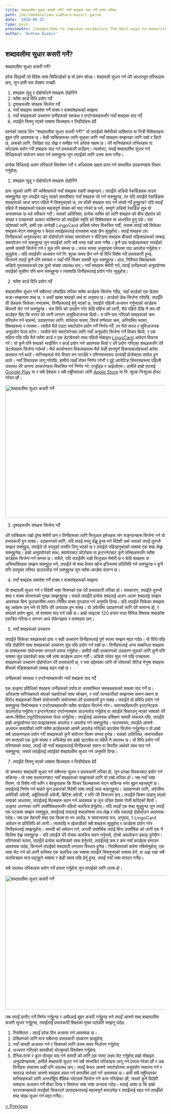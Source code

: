 ```yaml
---
title: शब्दावलीमा सुधार कसरी गर्ने? नयाँ शब्दहरू याद गर्ने उत्तम तरिका
path: /ne/sabdavalima-sudhara-kasari-garne
date: '2018-06-15'
type: post
previewSrc: /images/How-to-improve-vocabulary-The-best-ways-to-memorize-new-words.jpg
author: 'Andrew Kuzmin'
---
```

## शब्दावलीमा सुधार कसरी गर्ने?
शब्दावलीमा सुधार कसरी गर्ने?

हरेक विद्यार्थी जो विदेश भाषा सिकिरहेको छ यो प्रश्न सोध्छ। शब्दावली सुधार गर्न धेरै आधारभूत तरिकाहरू छन्, जुन हामी यस लेखमा राख्छौं:
1. शब्दहरू सुन्नु र दोहोर्याउने शब्दहरू दोहोरिने
2. फ्लैश कार्ड विधि प्रयोग गर्दै
3. दृश्यहरूसँग संघहरू सिर्जना गर्दै
4. नयाँ शब्दहरू समावेश गर्ने वाक्य र वाक्यांशहरूको सम्झना
5. नयाँ शब्दहरूको उच्चारण
उनीहरूको समकक्ष र एन्टोन्यामहरूसँग नयाँ शब्दहरू याद गर्दै
7. तपाईंले सिक्नु भएको भाषामा फिल्महरू र भिडीयोहरू हेर्दै

प्रश्नको जवाफ दिन "शब्दावलीमा सुधार कसरी गर्ने?" यो तपाईंको मेमोरीको व्यक्तिगत वा भित्री विशेषताहरू बुझ्न पनि आवश्यक छ। केही व्यक्तिहरूका लागि सुन्नका लागि नयाँ शब्दहरू सम्झनका लागि राम्रो र छिटो छ, अरूको लागि, लिखित पाठ लेख्न र समीक्षा गर्न अधिक सक्षम छ। धेरै मानिसहरूले तस्विरहरू वा फोटाहरू प्रयोग गरी शब्दहरू याद गर्न प्रभावकारी पाउँछन्। त्यसोभए, तपाईं शब्दावलीमा सुधार गर्न विधिहरूको संयोजन चयन गर्न सक्नुहुन्छ जुन तपाईंको लागि उत्तम काम गर्नेछ।

प्रत्येक विधिलाई अलग तरिकाले विश्लेषण गरौं र अधिकतम दक्षता प्राप्त गर्न सम्भावित उपकरणहरू विचार गर्नुहोस्:

1. शब्दहरू सुन्नु र दोहोर्याउने शब्दहरू दोहोरिने

प्रायः सुन्नको लागि धेरै व्यक्तिहरूले नयाँ शब्दहरू राम्ररी सम्झन्छन्।
तपाईंले अडियो रेकर्डिङहरू पाउन सक्नुहुनेछ जुन तपाईंले पढ्नु भएको सामग्रीबाट नयाँ शब्दहरू प्ले गर्न सक्नुहुन्छ, तर यदि तपाईंले रेकर्डिङमा शब्दहरूको आधा घण्टा पहिले नै सिक्नुभएको छ, तर बाँकी शब्दहरू याद गर्न संघर्ष गर्दै हुनुहुन्छ? यदि तपाइँ पहिले नै शब्दहरूको एकदम महत्वपूर्ण संख्या को याद गरेको छ भने, सम्पूर्ण अडियो रेकर्डिङ सुन्न यो अनावश्यक छ भन्ने स्वीकार गरौं। यसको अतिरिक्त, प्रत्येक व्यक्ति को लागि शब्दहरु को बीच दोहराव को संख्या र पजहरुको आकार व्यक्तिगत को तपाईंको स्मृति को विशेषताहरु मा आधारित हुनु पर्छ।
यस उद्देश्यको लागि, हामी एक अनोखी LingoCard अडियो प्लेयर विकसित गर्यौं, जसमा तपाईं सबै सिकेका शब्दहरू मेट्न सक्नुहुन्छ र केवल तपाईहरूलाई वास्तवमा थाहा छैन सुन्नुहोस्। तपाईं शब्दहरू (वा तिनीहरूको अनुवादहरू) को दोहोर्याउने संख्या समायोजन र सेटिङमा शब्दहरू बीचको पङ्क्तिहरूको लम्बाइ समायोजन गर्न सक्नुहुन्छ जुन तपाईंको लागि सबै भन्दा राम्रो काम गर्नेछ।
कुनै पाठ फाईलहरूबाट तपाइँको आफ्नै सामग्री सिर्जना गर्न र सुन्न पनि सम्भव छ। सरल रूपमा अनुवादमा प्लेयरमा पाठ अपलोड गर्नुहोस् र सुन्नुहोस्।
यदि तपाईंसँग अध्ययन गर्न नि: शुल्क समय छैन भने यो विधि विशेष गरी प्रभावकारी हुन्छ, किनभने तपाइँ कुनै पनि समयमा र जहाँ पनि सिक्न सामग्री सुन्न सक्नुहुन्छ।
हाल, निश्चित विषयहरूमा अडियो पुस्तकहरूको एक ठूलो संख्या उपलब्ध छन्। नयाँ शब्दहरू मेमोरी गर्न, तपाईं उनीहरूको अनुप्रयोगमा तपाईंको सूचीमा पनि थप्न सक्नुहुन्छ र त्यसपछि तिनीहरूलाई प्रयोग गरेर सुन्नुहोस्।

2. फ्लैश कार्ड विधि प्रयोग गर्दै

शब्दावलीमा सुधार गर्ने सबैभन्दा लोकप्रिय तरिका फ्लैश कार्डहरू सिर्जना गर्दैछ, जहाँ कार्डको एक छेउमा कडा-सम्झनामा शब्द छ, र अर्को पक्षमा शब्दको अर्थ वा अनुवाद छ।
कार्डको डेक सिर्जना गरेपछि, तपाईँले ती डेकहरू सिकेका नभएसम्म, तिनीहरूलाई हेर्नु भएको छ, तपाईंले पहिल्यै अध्ययन गर्नुभएको कार्डहरू बिस्तारै सेट गर्न सक्नुहुन्छ।
यस विधि को उपयोग गरेर केहि महिना को लागी, मैले पहिले देखि नै सय सौ कार्डहरु थिए कि वरपर को लागी लगभग असुविधाजनक थियो।
म पनि याद गरिएको शब्दहरूको क्रम परिवर्तन गर्न चाहन्थे, उदाहरणका लागि: वर्णमाला रूपमा, रिवर्स वर्णमाला क्रम, अनियमित रूपमा, विषयहरूमा र त्यसमा।
त्यसैले मैले एउटा स्मार्टफोन प्रयोग गर्ने निर्णय गरेँ, तर मैले सरल र सुविधाजनक अनुप्रयोग फेला पारेन। त्यसैले मेरो स्मार्टफोनका लागि नयाँ अनुप्रयोग सिर्जना गर्ने विचार थियो, र एक महिना पछि पछि मैले फ्लैश कार्ड र एक डेटाबेसको साथ पहिलो मोबाइल <a href="https://lingocard.com" target="_blank" rel="noopener">LingoCard</a> आवेदन विकास गरे। यो कुनै पनि शब्दको भ्वाईसिंग र कार्ड प्रयोग गर्न आवश्यक थियो र धेरै प्रयोग गरिएका शब्दहरूसँग धेरै डेटाबेसहरू सिर्जना गर्दथ्यो। मैले कार्यान्वयन विकल्पहरूमा मैले केही ज्ञानपुर्ण विकासकर्ताहरूको बारेमा छलफल गर्न थालें। मानिसहरूले मेरो विचार मन पराउँथे र परिणामस्वरूप उत्साही प्रोजेक्टमा सामेल हुन थाले। नयाँ विचारहरू लागू गरेपछि, हामीले त्यहाँ रोक्न निर्णय गरेनौं र दुई अपरेटिङ सिस्टमहरूमा पहिल्यै उपलब्ध धेरै अनन्य उपकरणहरू विकसित गर्न निर्णय गरे: एन्ड्रोइड र आईओएस। हामीले हाम्रो एपलाई <a href="https://play.google.com/store/apps/details?id=com.lingocard.lingocard" target="_blank" rel="noopener">Google Play</a> मा र सबै देशहरू र सबै राष्ट्रीयताका लागि <a href="https://itunes.apple.com/us/app/lingocard/id1217076835?mt=8" target="_blank" rel="noopener">Apple Store</a> मा नि: शुल्क निःशुल्क होस्ट गरेका छौं।

<img class="aligncenter wp-image-7043" src="../images/2018/05/flash-card-Just-develop.png" alt="शब्दावलीमा सुधार कसरी गर्ने" width="625" height="417" />

3. दृश्यहरूसँग संघहरू सिर्जना गर्दै

धेरै व्यक्तिहरू राम्रो दृश्य मेमोरी छन् र तिनीहरूका लागि भिजुअल इमेजहरू संग सङ्गठनहरू सिर्जना गर्न यो प्रभावकारी हुन सक्छ। उदाहरणको लागि, यदि तपाई वस्तु देख्नु हुन्छ भने विदेशी अर्थ जसको तपाईं तुरुन्तै सम्झन सक्नुहुन्न, तपाईले यो वस्तुको तस्वीर लिनु भएको छ र तपाईले पढिरहनुभएको भाषामा एक शब्द लेख्न सक्नुहुनेछ।
हाम्रो अनुप्रयोगको साथ, क्यामेराबाट फोटोहरू वा इन्टरनेटबाट कुनै तस्बिरहरूसँग फ्लैश कार्डहरू सिर्जना गर्न सम्भव छ।
यसैले, यदि तपाइँसँग राम्रो भिजुअल मेमोरी छ र केहि शब्दहरू वा अभिव्यक्तिहरू सम्झन सक्नुहुन्न भने, तपाईंले यो शब्द केवल खोज इञ्जिनमा प्रतिलिपि गर्न सक्नुहुन्छ र कुनै पनि उपयुक्त तस्विर डाउनलोड गर्न सक्नुहुन्छ जुन फ्लैश-कार्डमा संलग्न छ।

4. नयाँ शब्दहरू समावेश गर्ने वाक्य र वाक्यांशहरूको सम्झना

यो शब्दावली सुधार गर्न र विदेशी भाषा सिक्नको एक धेरै प्रभावकारी तरिका हो। यसकारण, तपाईंले तुरुन्तै शब्द र वाक्य संरचनाको गुच्छा सम्झनुहुन्छ। यसले तपाइँले प्रत्येक शब्दलाई अलग-अलग शब्दलाई सम्झन आवश्यक बिना कुराकानीमा तयार-निर्मित वाक्य पुनःप्राप्त गर्न अनुमति दिन्छ।
यदि तपाईंले सिकेका शब्दहरू बहु अर्थहरू छन् भने यो विधि धेरै उत्पादक हुन सक्छ। यो अंग्रेजीमा उदाहरणको लागि धेरै सामान्य हो, र शब्दको प्रयोग बुझ्न, यो वाक्यमा याद गर्न राम्रो छ।
हाम्रो साइटमा 120 हजार भन्दा विभिन्न विषयक शब्दकोश एकत्रित गरिन्छ र लगभग आधे सेकेन्डहरू र वाक्यहरू छन्।

5. नयाँ शब्दहरूको उच्चारण

तपाईंले सिकेका शब्दहरूको प्रायः र सही उच्चारण तिनीहरूलाई पूर्ण रूपमा सम्झन मद्दत गर्दछ।
यो विधि पछि पछि दोहोरिने साथ शब्दहरूको उच्चारण सुन्न पछि प्रयोग गर्न राम्रो छ।
तिनीहरूलाई अन्य सम्बन्धित शब्दहरू वा वाक्यहरूमा संयोजनमा लगाउने प्रयास गर्नुहोस्।
हामीले सही उच्चारणको उदाहरण सुन्नको लागि कुनै पनि भाषामा सुन्न प्रकार्यको साथ सबै भाषा कार्डहरू प्रदान गर्यौं।
अडियो प्लेयर सुरू गर्न पछि पजहरूमा शब्दहरूको उच्चारण दोहोर्याउन धेरै प्रभावकारी छ, र यस उद्देश्यका लागि यो प्लेयरको सेटिङ मेनुमा शब्दहरू बीचको पङ्क्तिहरूको लम्बाइ बढ्न राम्रो छ।

उनीहरूको समकक्ष र एन्टोन्यामहरूसँग नयाँ शब्दहरू याद गर्दै

एक उत्कृष्ट प्रविधिको शब्दहरू उनीहरूको पर्याय वा अव्यवस्थित समकक्षहरूको साथमा याद गर्ने छ।
अधिकांश मानिसहरूले संघको सहयोगको साथ सोच्छन्, र नयाँ जानकारीको सम्झनामा समान समान वा विरोध शब्दहरूको सिक्ने संयोजनसँग संयोजनमा धेरै प्रभावकारी हुन सक्छ।
तपाईले यो प्रविधि प्रयोग गर्न सक्नुहुन्छ सिमोनमहरू र एन्टोन्यामहरूसँग फ्लैश कार्डहरू सिर्जना गरेर।
समानार्थीहरूसँग इन्टरनेटहरू डाउनलोड गर्नुहोस् र इन्टरनेटबाट एन्टोन्यामहरू डाउनलोड गर्नुहोस् वा तपाईंले सिकाउनु भएको भाषाको धेरै आत्म-शिक्षित ट्यूटोरियलहरूमा फेला पार्नुहोस्। तपाइँलाई आवश्यक प्रशिक्षण सामग्री संकलन पछि, तपाइँले हाम्रो अनुप्रयोगमा पाठ फाइलहरूमा अपलोड र अपलोड गर्न सक्नुहुनेछ। फलस्वरूप, तपाईंले आफ्नो अध्ययन सामाग्रीको लागि फ्लैश कार्डहरूको आफ्नै अपलोड गरिएको डाटाबेस सिर्जना गर्नुहुनेछ र यो हाम्रो सबै उपकरणहरू प्रयोग गरी शब्दहरूको कुनै संयोजन सिक्न सम्भव हुनेछ।
यसको अतिरिक्त, समानार्थीहरु संग बनाएको एक ठूलो संख्या र अभिलेख संग हाम्रो डाटाबेस मा पहिले नै उपलब्ध छ।
यो विधि प्रयोग गर्ने परिणामको रूपमा, तपाईं धेरै नयाँ शब्दहरूलाई तिनीहरूको समान वा विपरीत अर्थको साथ याद गर्न सक्नुहुन्छ, जसले तपाईंलाई तपाईंको शब्दावलीमा सुधार गर्न अनुमति दिन्छ।

7. तपाईंले सिक्नु भएको भाषामा फिल्महरू र भिडीयोहरू हेर्दै

यो सम्भवतः शब्दावली सुधार गर्न सबैभन्दा सुलभ र प्रभावकारी तरिका हो, जुन प्रत्यक्ष स्पिकरबाट प्रयोग गर्न सकिन्छ।
यो भाषा वातावरणबाट नयाँ शब्दहरूको सम्झनाको लागि यो राम्रो तरिका हो। जब नयाँ भाषा सिक्न, यो विशेष गरी स्लैंग र बेवकूफहरू कि फिचर फिल्महरूमा भेट्न सकिन्छ भनेर बुझ्न महत्त्वपूर्ण छ।
तपाईलाई निर्णय गर्न चाहने कुन प्रकारको विदेशी भाषा तपाईं जान्न चाहानुहुन्छ। उदाहरणको लागि, अंग्रेजीमा अमेरिकी अंग्रेजी, अष्ट्रेलियाली अंग्रेजी, ब्रिटिश अंग्रेजी, र यति धेरै विभाजन छन्। तपाईंले सिक्न चाहानु भएको भाषाको आधारमा, तपाईंलाई फिल्महरू चयन गर्न आवश्यक छ जुन उचित देशमा गोली मारिएको थियो।
उत्कृष्ट धारणाका लागि उपशीर्षकहरूसँग पहिलो चलचित्र हेर्नुहोस्। यदि तपाइँ एक शब्द सुन्नुहुन्छ जुन तपाइँ एक पटकमा सम्झन सक्नुहुन्न, तपाईंलाई यसलाई शब्दकोशमा तल लेख्न र पछि यसलाई दोहोर्याउन आवश्यक पर्दछ।
जब एक मेहनती शब्द एक फिल्म मा भर आउँछ, म सामान्यतया पज, अनुवाद, र LingoCard आवेदन मा प्रतिलिपि को लागी। त्यसपछि म खेलाडीको सबै शब्दहरू सुन्नुहोस् र कार्डहरू प्रयोग गरेर तिनीहरूलाई सम्झनुहोस्।
सामग्री को समेकन गर्न, अगली उपशीर्षक तपाईं बिना उपशीर्षक को लागी एक नै फिलिम देख्न सक्नुहुन्छ - यदि तपाईंले धेरै रोचक चलचित्र चयन गर्नुभयो, दोस्रो अवलोकन उबाऊ हुनेछैन।
परिणामको रूपमा, तपाईंले प्रत्येक चलचित्रको साथ हेर्नुभयो, तपाईंलाई कम र कम नयाँ कार्डहरू बनाउन आवश्यक पर्दछ, किनभने तपाईंको शब्दावली लगातार विस्तार हुनेछ।
नियमितताको बारेमा नबिर्सनुहोस्; एक भाषा सेट गर्न को लागी कम्तिमा एक चलचित्र एक भाषामा तपाईंले सिक्नुभएको भाषामा हेर्न, वा अझ राम्रा सबै चलचित्रहरू मात्र पढ्नुहुने भाषामा र केही समय पछि हेर्नु हुन्छ, तपाइँ नयाँ भाषा मास्टर गर्नेछ।

सबै उपलब्ध तरिकाहरू प्रयोग गर्ने प्रयास गर्नुहोस् जुन तपाईंको लागि उत्तम हो।

<img class="aligncenter wp-image-7582" src="../images/2018/05/learn-foreign-language.jpg" alt="शब्दावलीमा सुधार कसरी गर्ने" width="720" height="421" />

जब तपाईं छनौट गर्ने निर्णय गर्नुहुन्छ र आफैलाई बुझ्न कसरी गर्नुहुन्छ भने तपाइँ आफ्नो शब्द शब्दावलीमा कसरी सुधार गर्नुहुन्छ, तपाइँलाई प्रभावकारी शिक्षाको मुख्य पदोन्नति सम्झनु पर्दछ:
1. नियमितता। तपाइँ हरेक दिन अभ्यास गर्न आवश्यक छ।
2. प्रशिक्षणको लागि मात्र सबैभन्दा प्रभावकारी उपकरण छान्नुहोस्
3. नयाँ सामग्री अध्ययन गर्न र सिक्नको लागि उत्तम समय निर्धारण गर्नुहोस्
4. अध्ययन गरिएको सामग्रीको भोल्युमको विश्लेषण गर्नुहोस्
5. दैनिक मात्रा र कुल भोल्युम याद गर्न सामग्री को लागि एक स्पष्ट लक्ष्य सेट गर्नुहोस्
हाम्रो मोबाइल अनुप्रयोगहरूमा, हामीले शब्दावली सुधार गर्न सबै सम्भावित तरिकाहरू लागू गर्न प्रयास गरेका छौं र अब तिनीहरू संसारमा कहीं पनि उपलब्ध छन्। तपाईं केवल आफ्नो स्मार्टफोनमा अनुप्रयोग स्थापना गर्न र क्लाउड सर्भरमा आफ्नो शब्दहरू बचत गर्न प्रणालीमा दर्ता गर्न आवश्यक छ।
हामी सबै राष्ट्रीयताका मानिसहरूको लागि अन्तर्राष्ट्रिय शैक्षिक प्लेटफर्म सिर्जना गर्न काम गरिरहेका छौं, जसले कुनै विदेशी भाषाहरू अध्ययन गर्ने मौका दिन्छ र विश्वभर भाषा भाषा अभ्यास गर्दछ। मलाई आशा छ कि हाम्रो घटनाक्रमहरूले तपाईंको सिकाउने उत्पादकतालाई महत्त्वपूर्ण बनाउनेछ र तपाईंलाई मद्दत गर्न तपाईँको शब्द संग्रह सुधार गर्न मद्दत गर्नेछ।

<a href="/ne/bhasa-kardaharu">< Previous</a>
